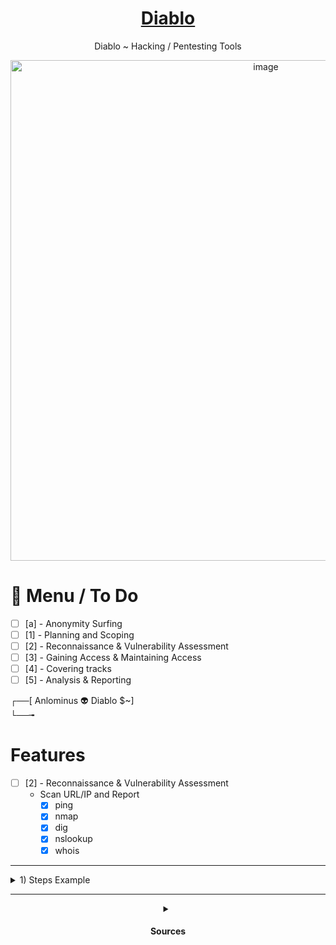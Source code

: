 <div align="center">

# [Diablo](https://github.com/Anlominus/Diablo)
Diablo ~ Hacking / Pentesting Tools

<img width="801" alt="image" src="https://user-images.githubusercontent.com/51442719/169661091-5ed6585d-2be0-4706-b3e5-899536e6ca0d.png">

</div>

# 📜 Menu / To Do

- [ ] [a] - Anonymity Surfing
- [ ] [1] - Planning and Scoping
- [ ] [2] - Reconnaissance & Vulnerability Assessment
- [ ] [3] - Gaining Access & Maintaining Access
- [ ] [4] - Covering tracks
- [ ] [5] - Analysis & Reporting

┌──[ Anlominus 👽 Diablo $~]  
└──╼  

# Features
- [ ] [2] - Reconnaissance & Vulnerability Assessment
  - Scan URL/IP and Report
    - [x] ping
    - [x] nmap
    - [x] dig
    - [x] nslookup
    - [x] whois
---

<details>
  <summary>
  1) Steps Example
  </summary>

# Reconnaissance
- The observation stage:
  - attackers typically assess the situation from the outside-in, in order to identify both targets and tactics for the attack.

# Intrusion
- Based on what the attackers discovered in the reconnaissance phase, they’re able to get into your systems:
  - often leveraging malware or security vulnerabilities.

# Exploitation
- The act of exploiting vulnerabilities, and delivering malicious code onto the system, in order to get a better foothold.

# Privilege Escalation
- Attackers often need more privileges on a system to get access to more data and permissions:
  - for this, they need to escalate their privileges often to an Admin.

# Lateral Movement
- Once they’re in the system, attackers can move laterally to other systems and accounts in order to gain more leverage:
  - whether that’s higher permissions, more data, or greater access to systems.

# Obfuscation / Anti-forensics
- In order to successfully pull off a cyberattack, attackers need to cover their tracks, and in this stage they often lay false trails, compromise data, and clear logs to confuse and/or slow down any forensics team.

# Denial of Service
- Disruption of normal access for users and systems, in order to stop the attack from being monitored, tracked, or blocked

# Exfiltration
- The extraction stage:
  - getting data out of the compromised system.

</details>


---

<details>
  <summary align="center">
    <h4> Sources </h4>
  </summary>

- Inspirational tools
  - as Anonymity Surfing
  - pl Planning
  - sv Scanning Vulnerability
  - ga Gaining Access
  - ma Maintaining Access
  - ct Covering tracks
  - an Analysis
  - rp Reporting
    - [PeTeReport](https://github.com/1modm/petereport)
    - [PwnDoc](https://github.com/pwndoc/pwndoc)

  - Tools:
    - [HacKing](https://github.com/Anlominus/HacKing)
    - [PenTest](https://github.com/Anlominus/PenTest)
    - [LALIN](https://github.com/screetsec/LALIN)

  - Cheat Sheets:
    - [CheatSheets](https://github.com/Anlominus/CheatSheets)


</details>
